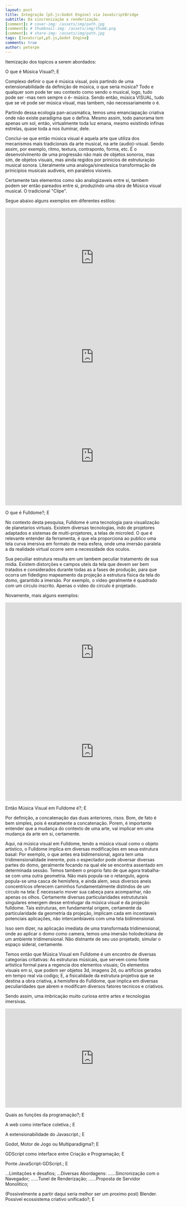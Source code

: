 ```yaml
---
layout: post
title: Integração [p5.js:Godot Engine] via JavaScriptBridge
subtitle: Da sincronização a renderização.
[comment]: # cover-img: /assets/img/path.jpg
[comment]: # thumbnail-img: /assets/img/thumb.png
[comment]: # share-img: /assets/img/path.jpg
tags: [JavaScript,p5.js,Godot Engine]
comments: true
author: peterpm
---
```



Itemização dos topicos a serem abordados:

O que é Música Visual?; E

Complexo definir o que é música visual, pois partindo de uma extensionabilidade da definição de música, o que seria música? 
Todo e qualquer som pode ter seu contexto como sendo o musical, logo, tudo pode ser -mas nem sempre o é- música. Sendo então, música VISUAL, tudo que se vê pode ser música visual, mas tambem, não necessariamente o é.

Partindo dessa ecologia pan-acusmatica, temos uma emanciapação criativa onde não existe paradigma que o defina. 
Mesmo assim, todo panorama tem apenas um sol, então, virtualmente toda luz emana, mesmo existindo infinas estrelas, quase toda a nos iluminar, dele.

Conclui-se que então música visual é aquela arte que utiliza dos mecanismos mais tradicionais da arte musical, na arte (audio)-visual. 
Sendo assim, por exemplo, ritmo, textura, contraponto, forma, etc.
É o desenvolvimento de uma progressão não mais de objetos sonoros, mas sim, de objetos visuais, mas ainda regidos por prinicios de estruturação musical sonora. 
Literalmente uma analoga/sinestesica transformação de prinicipios musicais audiveis, em paralelos visiveis.

Certamente tais elementos como são analogizaveis entre si, tambem podem ser então pareados entre si, produzindo uma obra de Música visual musical. O tradicional "Clipe".

Segue abaixo alguns exemplos em diferentes estilos:

<iframe width="560" height="315" src="https://www.youtube-nocookie.com/embed/bcoPG0oSqPI?si=918EOPwGfg3lAS2Y&amp;controls=0" title="YouTube video player" frameborder="0" allow="accelerometer; autoplay; clipboard-write; encrypted-media; gyroscope; picture-in-picture; web-share" referrerpolicy="strict-origin-when-cross-origin" allowfullscreen></iframe>

<iframe width="560" height="315" src="https://www.youtube-nocookie.com/embed/eGdUDGo2Gxw?si=QHG4q0NBMagCmZx5&amp;controls=0" title="YouTube video player" frameborder="0" allow="accelerometer; autoplay; clipboard-write; encrypted-media; gyroscope; picture-in-picture; web-share" referrerpolicy="strict-origin-when-cross-origin" allowfullscreen></iframe>

<iframe width="560" height="315" src="https://www.youtube-nocookie.com/embed/hUpV1872pWs?si=ePpxcohD06LJ6NLt&amp;controls=0" title="YouTube video player" frameborder="0" allow="accelerometer; autoplay; clipboard-write; encrypted-media; gyroscope; picture-in-picture; web-share" referrerpolicy="strict-origin-when-cross-origin" allowfullscreen></iframe>

O que é Fulldome?; E

No contexto desta pesquisa, Fulldome é uma tecnologia para visualização de planetarios virtuais. 
Existem diversas tecnologias, indo de projetores adaptados e sistemas de multi-projetores, a telas de microled.
O que é relevante entender da ferramenta, é que ela proporciona ao publico uma tela curva imersiva em formato de meia esfera, onde uma imersão paralela a da realidade virtual ocorre sem a necessidade dos oculos.

Sua pecuiliar estrutura resulta em um tambem peculiar tratamento de sua midia. 
Existem distorções e campos uteis da tela que devem ser bem tratados e considerados durante todas as a fases de produção, para que ocorra um fidedigno mapeamento da projeção a estrutura fisica da tela do domo, garantido a imersão. 
Por exemplo, o video geralmente é quadrado com um circulo inscrito. Apenas o video do circulo é projetado.

Novamente, mais alguns exemplos:

<iframe width="560" height="315" src="https://www.youtube.com/embed/hEdzv7D4CbQ?si=lc8TQxy3FqnTq2kk" title="YouTube video player" frameborder="0" allow="accelerometer; autoplay; clipboard-write; encrypted-media; gyroscope; picture-in-picture; web-share" referrerpolicy="strict-origin-when-cross-origin" allowfullscreen></iframe>

<iframe width="560" height="315" src="https://www.youtube-nocookie.com/embed/zDD_Pv8Adqg?si=723ErXJCsD8gvwnl&amp;controls=0" title="YouTube video player" frameborder="0" allow="accelerometer; autoplay; clipboard-write; encrypted-media; gyroscope; picture-in-picture; web-share" referrerpolicy="strict-origin-when-cross-origin" allowfullscreen></iframe>

Então Música Visual em Fulldome é?; E

Por definição, a concatenação das duas anteriores, risos.
Bom, de fato é bem simples, pois é exatamente a concatenação. 
Porem, é importante entender que a mudança do contexto de uma arte, vai implicar em uma mudança da arte em si, certamente.

Aqui, ná música visual em Fulldome, tendo a música visual como o objeto artistico, o Fulldome implica em diversas modificações em seua estrutura basal:
Por exemplo, o que antes era bidimensional, agora tem uma tridimensionalidade inerente, pois o espectador pode obversar diversas partes do domo, geralmente focando na qual ele se encontra assentado em determinada sessão.
Temos tambem o proprio fato de que agora trabalha-se com uma outra geometria. Não mais popula-se o retangulo, agora popula-se uma casca de hemisfera, e ainda alem, seus diversos aneis concentricos oferecem caminhos fundamentalmente distindos de um circulo na tela: É necessario mover sua cabeça para acompanhar, não apenas os olhos.
Certamente diversas particularidades estrututurais singulares emergem desse entrelugar da música visual e da projeção fulldome. Tais estruturas, em fundamental origem, certamente da particularidade da geometria da projeção, implicam cada em incontaveis potenciais aplicações, não intercambiaveis com uma tela bidimensional.

Isso sem dizer, na aplicação imediata de uma transformada tridimensional, onde ao aplicar o domo como camera, temos uma imersão holodeckiana de um ambiente tridimensional. Não distnante de seu uso projetado, simular o espaço sideral, certamente.

Temos então que Música Visual em Fulldome é um encontro de diversas categorias critativas:
As estruturas músicais, que servem como fonte artistica formal para a regencia dos elementos visuais;
Os elementos visuais em si, que podem ser objetos 3d, imagens 2d, ou artificios gerados em tempo real via codigo;
E, a fisicalidade da estrutura projetiva que se destina a obra criativa, a hemisfera do Fulldome, que implica em diversas peculiaridades que abrem e modificam diversos fatores tecnicos e criativos.

Sendo assim, uma imbricação muito curiosa entre artes e tecnologias imersivas.

<iframe width="560" height="315" src="https://www.youtube-nocookie.com/embed/-UzWJLR8zO8?si=Az_Az0tL2d_QzrHv&amp;controls=0" title="YouTube video player" frameborder="0" allow="accelerometer; autoplay; clipboard-write; encrypted-media; gyroscope; picture-in-picture; web-share" referrerpolicy="strict-origin-when-cross-origin" allowfullscreen></iframe>

Quais as funções da programação?; E

A web como interface coletiva.; E

A extensionabilidade do Javascript.; E

Godot, Motor de Jogo ou Multiparadigma?; E

GDScript como interface entre Criação e Programação; E

Ponte JavaScript-GDScript.; E

...Limitações e desafios;
...Diversas Abordagens:
......Sincronização com o Navegador;
......Tunel de Renderização;
......Proposta de Servidor Monolitico;

(Possivelmente a partir daqui seria melhor ser um proximo post)
Blender. Possivel ecossistema criativo unificado?; E
